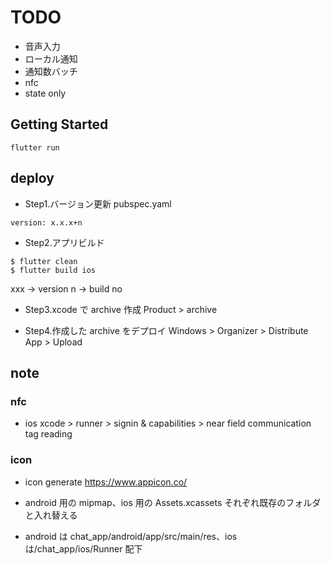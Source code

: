 # TODO

- 音声入力
- ローカル通知
- 通知数バッチ
- nfc
- state only

## Getting Started

```
flutter run
```

## deploy

- Step1.バージョン更新
  pubspec.yaml

```
version: x.x.x+n
```

- Step2.アプリビルド

```
$ flutter clean
$ flutter build ios
```

xxx -> version
n -> build no

- Step3.xcode で archive 作成
  Product > archive

- Step4.作成した archive をデプロイ
  Windows > Organizer > Distribute App > Upload

## note

### nfc

- ios
  xcode > runner > signin & capabilities > near field communication tag reading

### icon

- icon generate
  https://www.appicon.co/

- android 用の mipmap、ios 用の Assets.xcassets それぞれ既存のフォルダと入れ替える
- android は chat_app/android/app/src/main/res、ios は/chat_app/ios/Runner 配下
